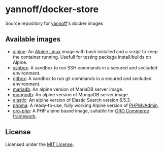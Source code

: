 # yannoff/docker-store

Source repository for [yannoff](https://hub.docker.com/u/yannoff/ "Yannoff's DockerHub")'s docker images

## Available images

- [alpine](alpine): An [Alpine Linux](https://alpinelinux.org/) image with bash installed and a script to keep the container running. Usefull for testing package install/builds on Alpine.
- [sshbox](sshbox): A sandbox to run SSH commands in a secured and secluded environment.
- [gitbox](gitbox): A sandbox to run git commands in a secured and secluded environment.
- [mariadb](mariadb): An alpine version of MariaDB server image.
- [mongodb](mongodb): An alpine version of MongoDB server image.
- [elastic](elastic): An alpine version of Elastic Search version 6.5.3.
- [phpma](phpma): A ready-to-use, fully working Alpine version of [PHPMyAdmin](https://github.com/phpmyadmin/docker/tree/master/fpm-alpine).
- [oro-php](https://github.com/yannoff/docker-store/tree/oro-php/master/oro-php): A PHP alpine based image, suitable for [ORO Commerce framework](https://github.com/oroinc/orocommerce).

## License

Licensed under the [MIT License](LICENSE).
